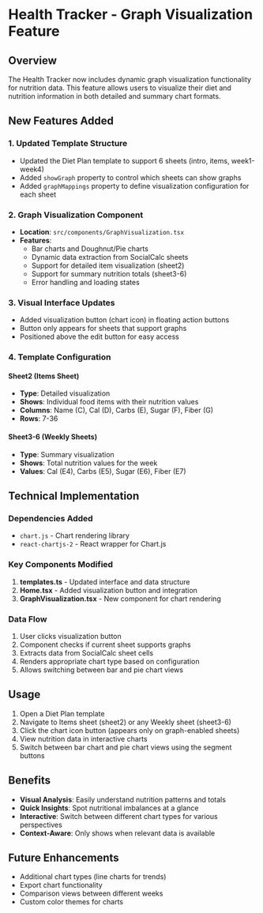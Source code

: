 # Health Tracker - Graph Visualization Feature

## Overview

The Health Tracker now includes dynamic graph visualization functionality for nutrition data. This feature allows users to visualize their diet and nutrition information in both detailed and summary chart formats.

## New Features Added

### 1. Updated Template Structure

- Updated the Diet Plan template to support 6 sheets (intro, items, week1-week4)
- Added `showGraph` property to control which sheets can show graphs
- Added `graphMappings` property to define visualization configuration for each sheet

### 2. Graph Visualization Component

- **Location**: `src/components/GraphVisualization.tsx`
- **Features**:
  - Bar charts and Doughnut/Pie charts
  - Dynamic data extraction from SocialCalc sheets
  - Support for detailed item visualization (sheet2)
  - Support for summary nutrition totals (sheet3-6)
  - Error handling and loading states

### 3. Visual Interface Updates

- Added visualization button (chart icon) in floating action buttons
- Button only appears for sheets that support graphs
- Positioned above the edit button for easy access

### 4. Template Configuration

#### Sheet2 (Items Sheet)

- **Type**: Detailed visualization
- **Shows**: Individual food items with their nutrition values
- **Columns**: Name (C), Cal (D), Carbs (E), Sugar (F), Fiber (G)
- **Rows**: 7-36

#### Sheet3-6 (Weekly Sheets)

- **Type**: Summary visualization
- **Shows**: Total nutrition values for the week
- **Values**: Cal (E4), Carbs (E5), Sugar (E6), Fiber (E7)

## Technical Implementation

### Dependencies Added

- `chart.js` - Chart rendering library
- `react-chartjs-2` - React wrapper for Chart.js

### Key Components Modified

1. **templates.ts** - Updated interface and data structure
2. **Home.tsx** - Added visualization button and integration
3. **GraphVisualization.tsx** - New component for chart rendering

### Data Flow

1. User clicks visualization button
2. Component checks if current sheet supports graphs
3. Extracts data from SocialCalc sheet cells
4. Renders appropriate chart type based on configuration
5. Allows switching between bar and pie chart views

## Usage

1. Open a Diet Plan template
2. Navigate to Items sheet (sheet2) or any Weekly sheet (sheet3-6)
3. Click the chart icon button (appears only on graph-enabled sheets)
4. View nutrition data in interactive charts
5. Switch between bar chart and pie chart views using the segment buttons

## Benefits

- **Visual Analysis**: Easily understand nutrition patterns and totals
- **Quick Insights**: Spot nutritional imbalances at a glance
- **Interactive**: Switch between different chart types for various perspectives
- **Context-Aware**: Only shows when relevant data is available

## Future Enhancements

- Additional chart types (line charts for trends)
- Export chart functionality
- Comparison views between different weeks
- Custom color themes for charts
